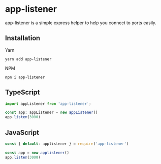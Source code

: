 # app-listener
 app-listener is a simple express helper to help you connect to ports easily.

 
 ## Installation
 Yarn

 `yarn add app-listener`

 NPM
 
 `npm i app-listener`
 
 
 ## TypeScript
 ```typescript
 import appListener from 'app-listener';

const app: appListener = new appListener()
app.listen(3000)
```

## JavaScript
```javascript
const { default: applistener } = require('app-listener')

const app = new applistener()
app.listen(3000)
```


